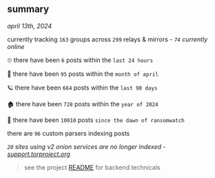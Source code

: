 
## summary
_april 13th, 2024_

currently tracking `163` groups across `299` relays & mirrors - _`74` currently online_

⏲ there have been `6` posts within the `last 24 hours`

🦈 there have been `95` posts within the `month of april`

🪐 there have been `664` posts within the `last 90 days`

🏚 there have been `728` posts within the `year of 2024`

🦕 there have been `10010` posts `since the dawn of ransomwatch`

there are `96` custom parsers indexing posts

_`20` sites using v2 onion services are no longer indexed - [support.torproject.org](https://support.torproject.org/onionservices/v2-deprecation/)_

> see the project [README](https://github.com/joshhighet/ransomwatch#ransomwatch--) for backend technicals
